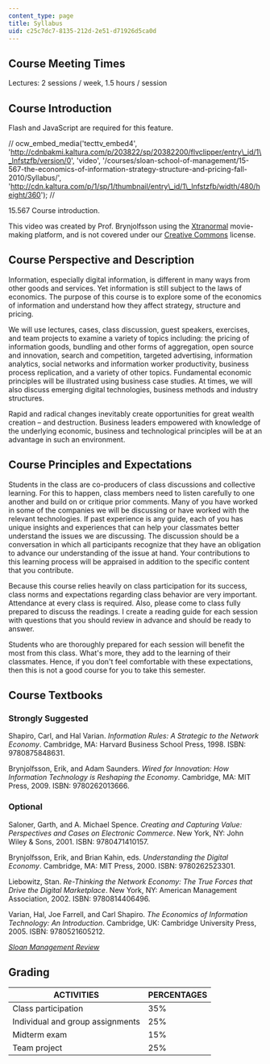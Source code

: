 ```yaml
---
content_type: page
title: Syllabus
uid: c25c7dc7-8135-212d-2e51-d71926d5ca0d
---
```


Course Meeting Times
--------------------

Lectures: 2 sessions / week, 1.5 hours / session

Course Introduction
-------------------

Flash and JavaScript are required for this feature.

// ocw\_embed\_media('tecttv\_embed4', 'http://cdnbakmi.kaltura.com/p/203822/sp/20382200/flvclipper/entry\_id/1\_lnfstzfb/version/0', 'video', '/courses/sloan-school-of-management/15-567-the-economics-of-information-strategy-structure-and-pricing-fall-2010/Syllabus/', 'http://cdn.kaltura.com/p/1/sp/1/thumbnail/entry\_id/1\_lnfstzfb/width/480/height/360'); //

15.567 Course introduction.  

This video was created by Prof. Brynjolfsson using the [Xtranormal](http://en.wikipedia.org/wiki/Xtranormal) movie-making platform, and is not covered under our [Creative Commons](/terms/#cc) license.

Course Perspective and Description
----------------------------------

Information, especially digital information, is different in many ways from other goods and services. Yet information is still subject to the laws of economics. The purpose of this course is to explore some of the economics of information and understand how they affect strategy, structure and pricing.

We will use lectures, cases, class discussion, guest speakers, exercises, and team projects to examine a variety of topics including: the pricing of information goods, bundling and other forms of aggregation, open source and innovation, search and competition, targeted advertising, information analytics, social networks and information worker productivity, business process replication, and a variety of other topics. Fundamental economic principles will be illustrated using business case studies. At times, we will also discuss emerging digital technologies, business methods and industry structures.

Rapid and radical changes inevitably create opportunities for great wealth creation – and destruction. Business leaders empowered with knowledge of the underlying economic, business and technological principles will be at an advantage in such an environment.

Course Principles and Expectations
----------------------------------

Students in the class are co-producers of class discussions and collective learning. For this to happen, class members need to listen carefully to one another and build on or critique prior comments. Many of you have worked in some of the companies we will be discussing or have worked with the relevant technologies. If past experience is any guide, each of you has unique insights and experiences that can help your classmates better understand the issues we are discussing. The discussion should be a conversation in which all participants recognize that they have an obligation to advance our understanding of the issue at hand. Your contributions to this learning process will be appraised in addition to the specific content that you contribute.

Because this course relies heavily on class participation for its success, class norms and expectations regarding class behavior are very important. Attendance at every class is required. Also, please come to class fully prepared to discuss the readings. I create a reading guide for each session with questions that you should review in advance and should be ready to answer.

Students who are thoroughly prepared for each session will benefit the most from this class. What's more, they add to the learning of their classmates. Hence, if you don't feel comfortable with these expectations, then this is not a good course for you to take this semester.

Course Textbooks
----------------

### Strongly Suggested

Shapiro, Carl, and Hal Varian. _Information Rules: A Strategic to the Network Economy_. Cambridge, MA: Harvard Business School Press, 1998. ISBN: 9780875848631.

Brynjolfsson, Erik, and Adam Saunders. _Wired for Innovation: How Information Technology is Reshaping the Economy_. Cambridge, MA: MIT Press, 2009. ISBN: 9780262013666.

### Optional

Saloner, Garth, and A. Michael Spence. _Creating and Capturing Value: Perspectives and Cases on Electronic Commerce_. New York, NY: John Wiley & Sons, 2001. ISBN: 9780471410157.

Brynjolfsson, Erik, and Brian Kahin, eds. _Understanding the Digital Economy_. Cambridge, MA: MIT Press, 2000. ISBN: 9780262523301.

Liebowitz, Stan. _Re-Thinking the Network Economy: The True Forces that Drive the Digital Marketplace_. New York, NY: American Management Association, 2002. ISBN: 9780814406496.

Varian, Hal, Joe Farrell, and Carl Shapiro. _The Economics of Information Technology: An Introduction_. Cambridge, UK: Cambridge University Press, 2005. ISBN: 9780521605212.

[_Sloan Management Review_](http://sloanreview.mit.edu/)

Grading
-------

| ACTIVITIES | PERCENTAGES |
| --- | --- |
| Class participation | 35% |
| Individual and group assignments | 25% |
| Midterm exam | 15% |
| Team project | 25%